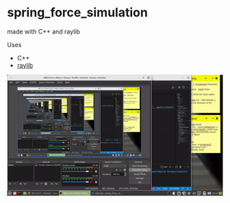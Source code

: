 # spring_force_simulation
made with C++ and raylib

Uses
* C++
* [raylib](https://www.raylib.com/)

<img src="https://github.com/pepega90/spring_force_simulation/blob/main/preview.gif" />
